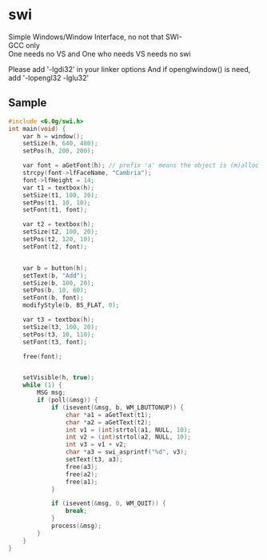 # swi
Simple Windows/Window Interface, no not that SWI-   
GCC only   
One needs no VS and One who needs VS needs no swi   


Please add '-lgdi32' in your linker options
And if openglwindow() is need, add '-lopengl32 -lglu32'
## Sample
```c
#include <6.0g/swi.h>
int main(void) {
	var h = window();
	setSize(h, 640, 480);
	setPos(h, 200, 200);

	var font = aGetFont(h); // prefix 'a' means the object is (m)alloc'ed, you should free after use, like in asprintf
	strcpy(font->lfFaceName, "Cambria");
	font->lfHeight = 14;
	var t1 = textbox(h);
	setSize(t1, 100, 20);
	setPos(t1, 10, 10);
	setFont(t1, font);

	var t2 = textbox(h);
	setSize(t2, 100, 20);
	setPos(t2, 120, 10);
	setFont(t2, font);


	var b = button(h);
	setText(b, "Add");
	setSize(b, 100, 20);
	setPos(b, 10, 60);
	setFont(b, font);
	modifyStyle(b, BS_FLAT, 0);

	var t3 = textbox(h);
	setSize(t3, 100, 20);
	setPos(t3, 10, 110);
	setFont(t3, font);

	free(font);


	setVisible(h, true);
	while (1) {
		MSG msg;
		if (poll(&msg)) {
			if (isevent(&msg, b, WM_LBUTTONUP)) {
				char *a1 = aGetText(t1);
				char *a2 = aGetText(t2);
				int v1 = (int)strtol(a1, NULL, 10);
				int v2 = (int)strtol(a2, NULL, 10);
				int v3 = v1 + v2;
				char *a3 = swi_asprintf("%d", v3);
				setText(t3, a3);
				free(a3);
				free(a2);
				free(a1);
			}

			if (isevent(&msg, 0, WM_QUIT)) {
				break;
			}
			process(&msg);
		}
	}
}
```
